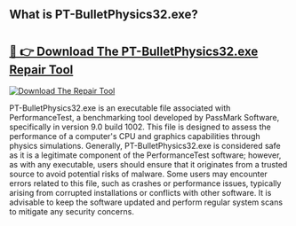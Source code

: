 ## What is PT-BulletPhysics32.exe? 

# <h2><a href="https://exedetect.com/download.php?PT-BulletPhysics32.exe">🔗 👉 Download The PT-BulletPhysics32.exe Repair Tool</a></h2>

[![Download The Repair Tool](https://exedetect.com/download-button.jpg)](https://exedetect.com/download.php?PT-BulletPhysics32.exe)

PT-BulletPhysics32.exe is an executable file associated with PerformanceTest, a benchmarking tool developed by PassMark Software, specifically in version 9.0 build 1002. This file is designed to assess the performance of a computer's CPU and graphics capabilities through physics simulations. Generally, PT-BulletPhysics32.exe is considered safe as it is a legitimate component of the PerformanceTest software; however, as with any executable, users should ensure that it originates from a trusted source to avoid potential risks of malware. Some users may encounter errors related to this file, such as crashes or performance issues, typically arising from corrupted installations or conflicts with other software. It is advisable to keep the software updated and perform regular system scans to mitigate any security concerns.